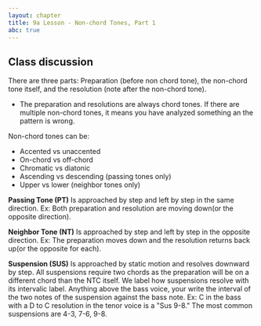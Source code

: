 ```yaml
---
layout: chapter
title: 9a Lesson - Non-chord Tones, Part 1
abc: true
---
```


## Class discussion 

There are three parts: Preparation (before non chord tone), the non-chord tone itself, and the resolution (note after the non-chord tone).
  - The preparation and resolutions are always chord tones. If there are multiple non-chord tones, it means you have analyzed something an the pattern is wrong.
  
 Non-chord tones can be:
 - Accented vs unaccented 
 - On-chord vs off-chord 
 - Chromatic vs diatonic 
 - Ascending vs descending (passing tones only)
 - Upper vs lower (neighbor tones only)
 
 **Passing Tone (PT)** Is approached by step and left by step in the same direction. Ex: Both preparation and resolution are moving down(or the opposite direction). 
 
 **Neighbor Tone (NT)** Is approached by step and left by step in the opposite direction. Ex: The preparation moves down and the resolution returns back up(or the opposite for each). 
 
 **Suspension (SUS)** Is approached by static motion and resolves downward by step. All suspensions require two chords as the preparation will be on a different chord than the NTC itself. We label how suspensions resolve with its intervalic label. Anything above the bass voice, your write the interval of the two notes of the suspension against the bass note. Ex: C in the bass with a D to C resolution in the tenor voice is a "Sus 9-8." The most common suspensions are 4-3, 7-6, 9-8. 
 
